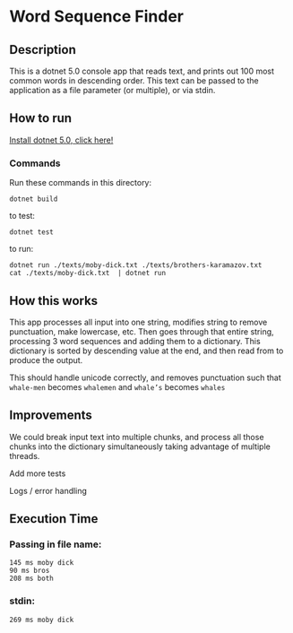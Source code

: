 # Word Sequence Finder

## Description
This is a dotnet 5.0 console app that reads text, and prints out 100 most common words in descending order. This text can be passed to the application as a file parameter (or multiple), or via stdin. 

## How to run
[Install dotnet 5.0, click here!](https://dotnet.microsoft.com/download)

### Commands
Run these commands in this directory:

```
dotnet build
```

to test:
```
dotnet test
```

to run:
```
dotnet run ./texts/moby-dick.txt ./texts/brothers-karamazov.txt
cat ./texts/moby-dick.txt  | dotnet run
```

## How this works

This app processes all input into one string, modifies string to remove punctuation, make lowercase, etc. Then goes through that entire string, processing 3 word sequences and adding them to a dictionary. This dictionary is sorted by descending value at the end, and then read from to produce the output.

This should handle unicode correctly, and removes punctuation such that `whale-men` becomes `whalemen` and `whale’s` becomes `whales`
## Improvements

We could break input text into multiple chunks, and process all those chunks into the dictionary simultaneously taking advantage of multiple threads.

Add more tests

Logs / error handling

## Execution Time

### Passing in file name:

```
145 ms moby dick
90 ms bros
208 ms both
```
### stdin:
```
269 ms moby dick
````